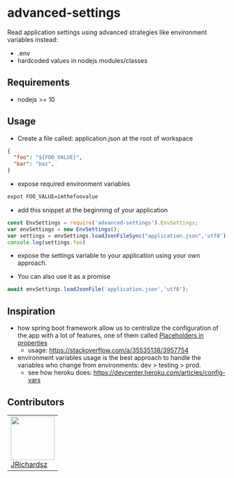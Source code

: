 # advanced-settings

Read application settings using advanced strategies like environment variables instead:

- .env
- hardcoded values in nodejs modules/classes

## Requirements

- nodejs >= 10

## Usage

- Create a file called: application.json at the root of workspace

``` json
{
  "foo": "${FOO_VALUE}",
  "bar": "baz",
}
```

- expose required environment variables

```cmd
expot FOO_VALUE=imthefoovalue
```

- add this snippet at the beginning of your application

```javascript
const EnvSettings = require('advanced-settings').EnvSettings;
var envSettings = new EnvSettings();
var settings = envSettings.loadJsonFileSync("application.json",'utf8');
console.log(settings.foo)
```

- expose the settings variable to your application using your own approach.

- You can also use it as a promise

``` javascript
await envSettings.loadJsonFile('application.json','utf8');
```

## Inspiration

- how spring boot framework allow us to centralize the configuration of the app with a lot of features, one of them called [Placeholders in properties](https://docs.spring.io/spring-boot/docs/1.5.6.RELEASE/reference/html/boot-features-external-config.html#boot-features-external-config-placeholders-in-properties)
  - usage: <https://stackoverflow.com/a/35535138/3957754>
- environment variables usage is the best approach to handle the variables who change from environments: dev > testing > prod.
  - see how heroku does: <https://devcenter.heroku.com/articles/config-vars>

## Contributors

<table>
  <tbody>
    <td>
      <img src="https://avatars0.githubusercontent.com/u/3322836?s=460&v=4" width="100px;"/>
      <br />
      <label><a href="http://jrichardsz.github.io/">JRichardsz</a></label>
      <br />
    </td>    
  </tbody>
</table>
